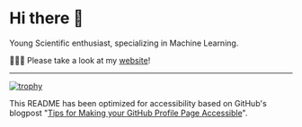 # Hi there 👋

Young Scientific enthusiast, specializing in Machine Learning.

🤙🤙🤙 Please take a look at my [website](https://mdag.me)!

---
[![trophy](https://github-profile-trophy.vercel.app/?username=loloMD&margin-w=15&margin-h=15&no-bg=true&no-frame=true&theme=kimbie_dark)](https://github.com/ryo-ma/github-profile-trophy)

This README has been optimized for accessibility based on GitHub's blogpost "[Tips for Making your GitHub Profile Page Accessible](https://github.blog/2023-10-26-5-tips-for-making-your-github-profile-page-accessible)".
